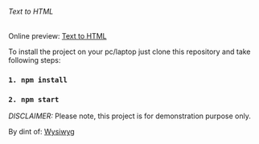 ###### Text to HTML

Online preview: [Text to HTML](https://volodymyrvoronov.github.io/text-to-html-generator/ "Text to HTML")

To install the project on your pc/laptop just clone this repository and take following steps:

### `1. npm install`

### `2. npm start`

_DISCLAIMER:_
Please note, this project is for demonstration purpose only.

By dint of: [Wysiwyg ](https://github.com/jpuri/react-draft-wysiwyg "Wysiwyg")
